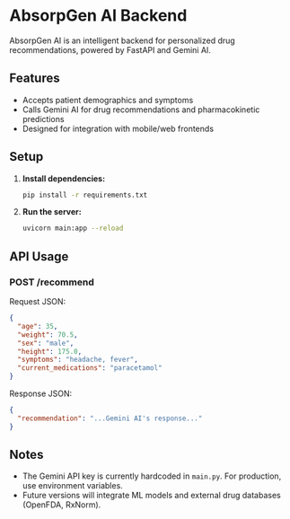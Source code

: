 # AbsorpGen AI Backend

AbsorpGen AI is an intelligent backend for personalized drug recommendations, powered by FastAPI and Gemini AI.

## Features
- Accepts patient demographics and symptoms
- Calls Gemini AI for drug recommendations and pharmacokinetic predictions
- Designed for integration with mobile/web frontends

## Setup

1. **Install dependencies:**
   ```bash
   pip install -r requirements.txt
   ```

2. **Run the server:**
   ```bash
   uvicorn main:app --reload
   ```

## API Usage

### POST /recommend

Request JSON:
```json
{
  "age": 35,
  "weight": 70.5,
  "sex": "male",
  "height": 175.0,
  "symptoms": "headache, fever",
  "current_medications": "paracetamol"
}
```

Response JSON:
```json
{
  "recommendation": "...Gemini AI's response..."
}
```

## Notes
- The Gemini API key is currently hardcoded in `main.py`. For production, use environment variables.
- Future versions will integrate ML models and external drug databases (OpenFDA, RxNorm). 